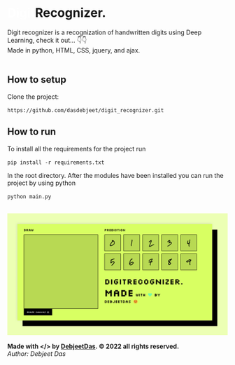 # <strong style="color:#ffffff;">Digit</strong>Recognizer.
Digit recognizer is a recognization of handwritten digits using Deep Learning, check it out... 👇👇<br>
Made in python, HTML, CSS, jquery, and ajax.
<br><br>

<!-- Website: https://dasdebjeet.github.io -->
<!-- <br> -->
<!-- <br> -->


## How to setup

Clone the project:

    https://github.com/dasdebjeet/digit_recognizer.git

## How to run

To install all the requirements for the project run

	pip install -r requirements.txt

In the root directory. After the modules have been installed you can run the project by using python

	python main.py

<br>
<img src="./app_how_use.png" alt="demo">
<br>

**Made with </> by <a href="https://dasdebjeet.github.io">DebjeetDas</a>. © 2022 all rights reserved.**<br>
*Author: Debjeet Das*